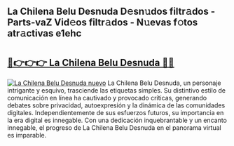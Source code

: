 ## La Chilena Belu Desnuda D𝚎sn𝚞dos filtr𝚊dos - Parts-vaZ Vid𝚎os filtr𝚊dos - N𝚞evas f𝚘tos atr𝚊ctivas e1ehc

# <h2><a href="http://mb74yq.tromn.icu/?c=La+Chilena+Belu+Desnuda">🔗👉👉👉 La Chilena Belu Desnuda 🔗🔗</a></h2>

[![La Chilena Belu Desnuda nuevo](https://i.imgur.com/pEAQMta.gif)](http://mb74yq.tromn.icu/?c=La+Chilena+Belu+Desnuda)
La Chilena Belu Desnuda, un personaje intrigante y esquivo, trasciende las etiquetas simples. Su distintivo estilo de comunicación en línea ha cautivado y provocado críticas, generando debates sobre privacidad, autoexpresión y la dinámica de las comunidades digitales. Independientemente de sus esfuerzos futuros, su importancia en la era digital es innegable. Con una dedicación inquebrantable y un encanto innegable, el progreso de La Chilena Belu Desnuda en el panorama virtual es imparable.
